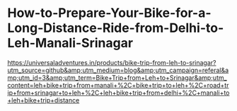 # How-to-Prepare-Your-Bike-for-a-Long-Distance-Ride-from-Delhi-to-Leh-Manali-Srinagar
https://universaladventures.in/products/bike-trip-from-leh-to-srinagar?utm_source=github&amp;utm_medium=blog&amp;utm_campaign=referal&amp;utm_id=3&amp;utm_term=Bike+Trip+from+Leh+to+Srinagar&amp;utm_content=leh+bike+trip+from+manali+%2C+bike+trip+to+leh+%2C+road+trip+from+srinagar+to+leh+%2C+leh+bike+trip+from+delhi+%2C+manali+to+leh+bike+trip+distance
